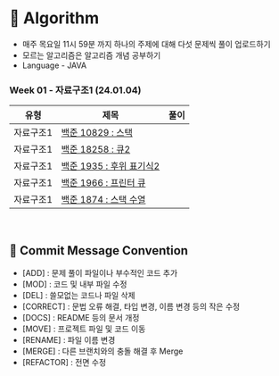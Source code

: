 # 📖 Algorithm

- 매주 목요일 11시 59분 까지 하나의 주제에 대해 다섯 문제씩 풀이 업로드하기
- 모르는 알고리즘은 알고리즘 개념 공부하기
- Language - JAVA

### Week 01 - 자료구조1 (24.01.04)

| 유형 | 제목 | 풀이 |
| --- | --- | --- |
| 자료구조1 | [백준 10829 : 스택](https://www.acmicpc.net/problem/10828) |  |
| 자료구조1 | [백준 18258 : 큐2](https://www.acmicpc.net/problem/18258) |  |
| 자료구조1 | [백준 1935 : 후위 표기식2](https://www.acmicpc.net/problem/1935) |  |
| 자료구조1 | [백준 1966 : 프린터 큐](https://www.acmicpc.net/problem/1966) |  |
| 자료구조1 | [백준 1874 : 스택 수열](https://www.acmicpc.net/problem/1874) |  |

<br>

## 📍 Commit Message Convention

- [ADD] : 문제 풀이 파일이나 부수적인 코드 추가
- [MOD] : 코드 및 내부 파일 수정
- [DEL] : 쓸모없는 코드나 파일 삭제
- [CORRECT] : 문법 오류 해결, 타입 변경, 이름 변경 등의 작은 수정
- [DOCS] : README 등의 문서 개정
- [MOVE] : 프로젝트 파일 및 코드 이동
- [RENAME] : 파일 이름 변경
- [MERGE] : 다른 브랜치와의 충돌 해결 후 Merge
- [REFACTOR] : 전면 수정
